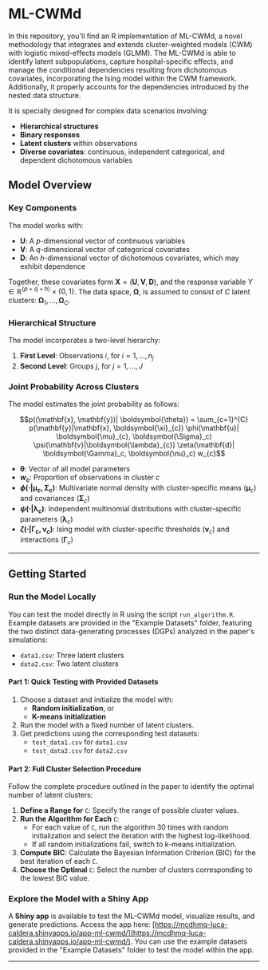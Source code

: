 # ML-CWMd

In this repository, you'll find an R implementation of ML-CWMd, a novel methodology that integrates and extends cluster-weighted models (CWM) with logistic mixed-effects models (GLMM). The ML-CWMd is able to identify latent subpopulations, capture hospital-specific effects, and manage the conditional dependencies resulting from dichotomous covariates, incorporating the Ising model within the CWM framework. Additionally, it properly accounts for the dependencies introduced by the nested data structure. 

It is specially designed for complex data scenarios involving:

- **Hierarchical structures**
- **Binary responses**
- **Latent clusters** within observations
- **Diverse covariates**: continuous, independent categorical, and dependent dichotomous variables

## Model Overview

### Key Components
The model works with:

- **U**: A $p$-dimensional vector of continuous variables
- **V**: A $q$-dimensional vector of categorical covariates
- **D**: An $h$-dimensional vector of dichotomous covariates, which may exhibit dependence

Together, these covariates form $\mathbf{X} = (\mathbf{U}, \mathbf{V}, \mathbf{D})$, and the response variable $Y \in \mathbb{R}^{(p + q + h)} \times \{0,1\}$. The data space, $\boldsymbol{\Omega}$, is assumed to consist of $C$ latent clusters: $\boldsymbol{\Omega}_1, \dots, \boldsymbol{\Omega}_C$.

### Hierarchical Structure
The model incorporates a two-level hierarchy:

1. **First Level**: Observations $i$, for $i = 1, \dots, n_j$
2. **Second Level**: Groups $j$, for $j = 1, \dots, J$

### Joint Probability Across Clusters
The model estimates the joint probability as follows:

```math
p((\mathbf{x}, \mathbf{y})| \boldsymbol{\theta}) = \sum_{c=1}^{C} p(\mathbf{y}|\mathbf{x}, \boldsymbol{\xi}_{c}) \phi(\mathbf{u}| \boldsymbol{\mu}_{c}, \boldsymbol{\Sigma}_c) \psi(\mathbf{v}|\boldsymbol{\lambda}_{c}) \zeta(\mathbf{d}| \boldsymbol{\Gamma}_c, \boldsymbol{\nu}_c) w_{c}
```

- **$\boldsymbol{\theta}$**: Vector of all model parameters
- **$w_c$**: Proportion of observations in cluster $c$
- **$\phi(\cdot| \boldsymbol{\mu}_c, \boldsymbol{\Sigma}_c)$**: Multivariate normal density with cluster-specific means ($\boldsymbol{\mu}_c$) and covariances ($\boldsymbol{\Sigma}_c$)
- **$\psi(\cdot| \boldsymbol{\lambda}_c)$**: Independent multinomial distributions with cluster-specific parameters ($\boldsymbol{\lambda}_c$)
- **$\zeta(\cdot| \boldsymbol{\Gamma}_c, \boldsymbol{\nu}_c)$**: Ising model with cluster-specific thresholds ($\boldsymbol{\nu}_c$) and interactions ($\boldsymbol{\Gamma}_c$)

---

## Getting Started

### Run the Model Locally
You can test the model directly in R using the script `run_algorithm.R`. Example datasets are provided in the "Example Datasets" folder, featuring the two distinct data-generating processes (DGPs) analyzed in the paper's simulations:

- `data1.csv`: Three latent clusters
- `data2.csv`: Two latent clusters

#### Part 1: Quick Testing with Provided Datasets
1. Choose a dataset and initialize the model with:
   - **Random initialization**, or
   - **K-means initialization**
2. Run the model with a fixed number of latent clusters.
3. Get predictions using the corresponding test datasets:
   - `test_data1.csv` for `data1.csv`
   - `test_data2.csv` for `data2.csv`

#### Part 2: Full Cluster Selection Procedure
Follow the complete procedure outlined in the paper to identify the optimal number of latent clusters:

1. **Define a Range for** `C`: Specify the range of possible cluster values.
2. **Run the Algorithm for Each** `C`:
   - For each value of `C`, run the algorithm 30 times with random initialization and select the iteration with the highest log-likelihood.
   - If all random initializations fail, switch to k-means initialization.
3. **Compute BIC**: Calculate the Bayesian Information Criterion (BIC) for the best iteration of each `C`.
4. **Choose the Optimal** `C`: Select the number of clusters corresponding to the lowest BIC value.

### Explore the Model with a Shiny App
A **Shiny app** is available to test the ML-CWMd model, visualize results, and generate predictions. Access the app here: [https://mcdhmq-luca-caldera.shinyapps.io/app-ml-cwmd/](https://mcdhmq-luca-caldera.shinyapps.io/app-ml-cwmd/). You can use the example datasets provided in the "Example Datasets" folder to test the model within the app.

---